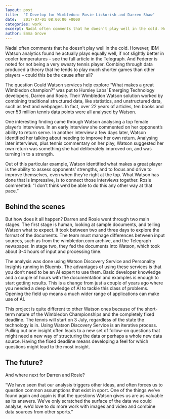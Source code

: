 ```yaml
---
layout: post
title:  "I Develop for Wimbledon: Rosie Lickorish and Darren Shaw"
date:   2017-07-01 08:00:00 +0000
categories: work
excerpt: Nadal often comments that he doesn’t play well in the cold. However, IBM Watson analytics found he actually plays equally well, if not slightly better in cooler temperatures – see the full article in the Telegraph. And Federer is noted for not being a very sweaty tennis player. Combing through data produced a theory that he tends to play much shorter games than other players – could this be the cause after all?
author: Emma Grove
---
```

Nadal often comments that he doesn’t play well in the cold. However, IBM Watson analytics found he actually plays equally well, if not slightly better in cooler temperatures – see the full article in the Telegraph. And Federer is noted for not being a very sweaty tennis player. Combing through data produced a theory that he tends to play much shorter games than other players – could this be the cause after all?

The question Could Watson services help explore “What makes a great Wimbledon champion?” was put to Hursley Labs’ Emerging Technology developers, Darren and Rosie. Their Wimbledon Watson solution worked by combining traditional structured data, like statistics, and unstructured data, such as text and webpages. In fact, over 22 years of articles, ten books and over 53 million tennis data points were all analysed by Watson.

One interesting finding came through Watson analysing a top female player’s interviews. In an early interview she commented on her opponent’s ability to return serve. In another interview a few days later, Watson identified her talking about needing to improve her own return. Analysing later interviews, plus tennis commentary on her play, Watson suggested her own return was something she had deliberately improved on, and was turning in to a strength.

Out of this particular example, Watson identified what makes a great player is the ability to assess opponents’ strengths, and to focus and drive to improve themselves, even when they’re right at the top. What Watson has done that is impressive, is to connect those interviews together. Rosie commented: “I don’t think we’d be able to do this any other way at that pace.”

## Behind the scenes
But how does it all happen? Darren and Rosie went through two main stages. The first stage is human, looking at sample documents, and telling Watson what to expect. It took between two and three days to explore the format of the documents. The team must manage differences between input sources, such as from the wimbledon.com archive, and the Telegraph newspaper. In stage two, they fed the documents into Watson, which took about 3-4 hours of input and processing time.

The analysis was done using Watson Discovery Service and Personality Insights running in Bluemix. The advantages of using these services is that you don’t need to be an AI expert to use them. Basic developer knowledge and a couple of hours with the documentation and examples is enough to start getting results. This is a change from just a couple of years ago where you needed a deep knowledge of AI to tackle this class of problems. Opening the field up means a much wider range of applications can make use of AI.

This project is quite different to other Watson ones because of the short-term nature of the Wimbledon Championships and the completely fixed deadline. The tennis will start on 3 July, regardless of the state the technology is in. Using Watson Discovery Service is an iterative process. Pulling out one insight often leads to a new set of follow-on questions that might need a new way of structuring the data or perhaps a whole new data source. Having the fixed deadline means developing a feel for which questions might lead to the most insight.

## The future?
And where next for Darren and Rosie?

“We have seen that our analysis triggers other ideas, and often forces us to question common assumptions that exist in sport. One of the things we’ve found again and again is that the questions Watson gives us are as valuable as its answers. We’ve only scratched the surface of the data we could analyse, we’d love to do more work with images and video and combine data sources from other sports.”
